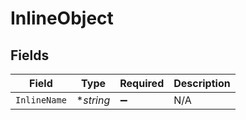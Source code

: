 # InlineObject


## Fields

| Field              | Type               | Required           | Description        |
| ------------------ | ------------------ | ------------------ | ------------------ |
| `InlineName`       | **string*          | :heavy_minus_sign: | N/A                |